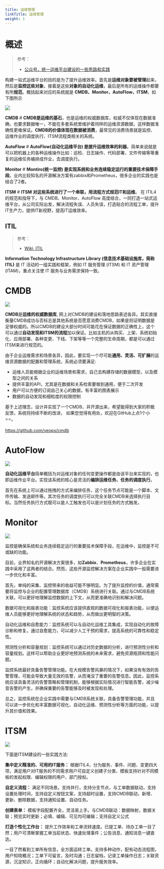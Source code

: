 ```yaml
---
title: 运维管理
linkTitle: 运维管理
weight: 1
---
```


# 概述

> 参考：
>
> - [公众号，统一运维平台建设的一些思路和实践](https://mp.weixin.qq.com/s/w9eEhcVw89t2NgZaul48Ag)

构建一站式运维平台的目的是为了提升运维效率。首先是**运维对象要被管理**起来，然后是**监控这些对象**，接着是这些**对象的自动化运维**，最后是所有的运维操作都要有所**规范**。概括起来对应的系统就是 **CMDB、Monitor、AutoFlow、ITSM**，如下图所示

![](https://mmbiz.qpic.cn/sz_mmbiz_png/qI6rweQTemujianDFBdhI7rcA2ndtEkGwXdMtM40Xfln71AHzFtANZt4ibn0KEUFnY5bpYkzpThhlml7N0hKI34g/640?wx_fmt=png&wxfrom=5&wx_lazy=1&wx_co=1)

**CMDB** # **CMDB是运维的基石**，也是运维的权威数据库，权威不仅体现在数据准确，也要求数据唯一，不能在多套系统里维护着同样的运维资源数据，这样数据准确性更难保证。**CMDB的价值体现在数据被消费**，最常见的消费场景就是监控、运维作业的调度执行、ITSM流程类相关的系统。

**AutoFlow** # **AutoFlow(自动化运维平台) 是提升运维效率的利器**。简单来说就是可以把机器上的各种运维操作比如：巡检、日志操作、代码部署、文件传输等等重复的运维任务编排成作业，去调度执行。

**Monitor** # **Montiro(统一监控) 是实现系统和业务连续稳定运行的重要技术保障手段**。业内比较知名的开源解决方案有zabbix和Prometheus，很多企业的实践也是结合了2者。

**ITSM** # **ITSM 对这些系统进行了一个串联，用流程方式规范IT和运维**。 在 ITIL4 的规范和指导下，与 CMDB、Monitor、AutoFlow 高度结合，一同打造一站式运维平台，从公司实际出发，解决流程失误、人员失误，打造贴合的流程工单，提升IT生产力，提供IT新视野，提高IT运维效率。

## ITIL

> 参考：
>
> - [Wiki, ITIL](https://en.wikipedia.org/wiki/ITIL)

**Information Technology Infrastructure Library (信息技术基础设施库，简称 ITIL)** 是 IT 活动的一组实践和框架，例如 IT 服务管理 (ITSM) 和 IT 资产管理 (ITAM)，重点关注使 IT 服务与业务需求保持一致。

# CMDB

![](https://mmbiz.qpic.cn/sz_mmbiz_png/qI6rweQTemujianDFBdhI7rcA2ndtEkGwtuiaE8jBzpicjYQsbHSYErhiavSH1A1S57MSNC3EO4D63E610OVQdoyuQ/640?wx_fmt=png&wxfrom=5&wx_lazy=1&wx_co=1)

**CMDB**是**运维的权威数据库**, 网上对CMDB的建设和落地思路表述各异。其实直接衡量CMDB成功与否标志是其他系统是否愿意消费CMDB，如果是则证明数据是足够权威的。所以CMDB的建设大部分时间可能花在保证数据的正确性上，这个可以通过**自动发现和ITSM的流程**加以保证。比如主机的从购买、上架、系统初始化、应用部署、各种变更、下线、下架等等一个完整的生命周期，都是可以通过ITSM来进行规范的。

由于企业运维需求和场景各异，因此，要实现一个尽可能**通用、灵活、可扩展**的运维资源数据的配置和管理系统，系统必须要满足:

- 运维人员能根据企业的运维场景和需求，自己去构建存储的数据模型，以及模型之间的关系
- 提供丰富的API，尤其是在数据和关系检索要做到通用，便于二次开发
- 用户可以方便的订阅自己关心的数据，有丰富的图表展示
- 数据的自动发现和细粒度的权限控制

基于上述理念，设计并实现了一个CMDB，并开源出来，希望能得到大家的积极反馈，系统将持续不断的改进， 如果您觉得有用处，欢迎在GitHub上点1个小⭐️⭐️。

https://github.com/veops/cmdb

# AutoFlow

![](https://mmbiz.qpic.cn/sz_mmbiz_png/qI6rweQTemujianDFBdhI7rcA2ndtEkGwa6O9ozCYqm1zOriaILMvA5GWzRo05429KekLFxqpNBUbdXsDdPTpLKA/640?wx_fmt=png&wxfrom=5&wx_lazy=1&wx_co=1)

**自动化运维平台**简单概括为对运维对象的任何变更操作都是由该平台来实现的，也即运维作业平台。实现该系统的核心是灵活的**编排运维任务、任务的调度执行**。

首先在系统上可以通过拖拽的方式来编排任务，这个任务节点可能是一个脚本、文件传输、发送邮件等。其次任务的调度执行可以完全关联CMDB来选择执行目标。当然任务执行方式既可以是人工触发也可以是计划任务的方式触发。

# Monitor

![](https://mmbiz.qpic.cn/sz_mmbiz_png/qI6rweQTemujianDFBdhI7rcA2ndtEkGwDicDDkZ1a6B1a2FsZQCE7R5n6X0ibKicTcCc96hbiahicR1KiaK0XuYWv02A/640?wx_fmt=png&wxfrom=5&wx_lazy=1&wx_co=1)

监控是确保系统和业务连续稳定运行的重要技术保障手段，在运维中，监控是不可或缺的功能。

目前，业界知名的开源解决方案很多，如**Zabbix**、**Prometheus**，许多企业在实践中采用了这两者的结合。然而，这些开源监控解决方案在企业实践中一般需要进一步优化和丰富。

首先，单纯的采集、监控带来的收益可能不够明显。为了提升监控的价值，通常需要将监控与企业的配置管理数据库（CMDB）系统进行关联。通过与CMDB系统关联，可以更好地理解监控数据的上下文，从而更准确地识别和解决问题。

数据可视化和报表功能：监控系统应该提供直观的数据可视化和报表功能，以便运维人员能够更好地理解系统的状态和趋势，从而做出更明智的决策。

自动化运维和自愈能力：监控系统可以与自动化运维工具集成，实现自动化的故障诊断和修复。通过自愈能力，可以减少人工干预的需求，提高系统的可靠性和稳定性。

预测性分析和容量规划：监控系统可以通过对历史数据的分析，进行预测性分析和容量规划。这样可以帮助企业更好地预测系统的未来需求，避免资源瓶颈和性能问题。

监控系统最好具备告警管理功能。在大规模告警风暴的情况下，如果没有有效的告警管理，可能会导致大量无效的告警，从而淹没了重要的告警信息。因此，监控系统应该具备灵活的告警策略和管理机制，能够根据实际情况进行智能告警，减少噪音告警的产生，并确保重要的告警能够及时被发现和处理。

总之，监控系统在企业实践中需要与CMDB系统关联，具备告警管理功能，并且可以进一步优化和丰富数据可视化、自动化运维、预测性分析等方面的功能，以提升其价值和效果。

# ITSM

![](https://mmbiz.qpic.cn/sz_mmbiz_png/qI6rweQTemujianDFBdhI7rcA2ndtEkGwXWS4cyiae3tdGKOkVkdibJ6MZsBjR12UpelYIIH6ey96SV8gzj9otHeA/640?wx_fmt=png&wxfrom=5&wx_lazy=1&wx_co=1)

下面是ITSM建设的一些实践方法:

**集中定义精准的、可用的IT服务：** 根据ITIL4，分为服务、事件、问题、变更四大项，满足用户对IT服务的不同需求用户可自定义创建子分类、模板支持针对不同模板的发起权限、编辑权限的用户、部门授权。

**自定义流程：** 满足不同场景。支持并行，支持分支节点，与工单数据联动，支持设置处理时间，支持自定义按钮文案，支持超时设置，支持CMDB联动，新增、更新、删除数据，支持通知设置、自动任务。

**创建表单：** 模板字段配置齐全，灵活易上手。与CMDB联动：数据映射，数据关联；预览实时更新；必填、编辑、可见均可编辑；支持自定义公式

**打造个性化工作台：** 提升工作效率和工单流转速度。已提工单、待办工单一目了然；用户可清晰掌握工单当前状态、快速处理事件；公告消息、通知消息一键直达。

一目了然看到工单所有信息，全方面运转工单。支持多种动作，配有动态流程图，用户知晓概况；工单下可留言，及时沟通；日志留档，记录工单操作日志；关联资源，沉淀知识，正向循环；自动化解决问题，提升服务效率。
